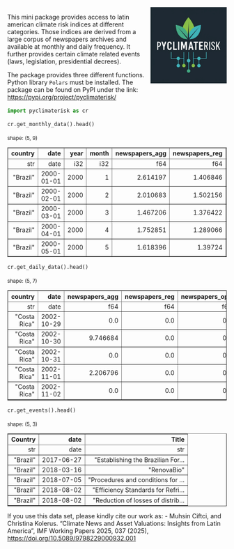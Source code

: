 
<img src="https://raw.githubusercontent.com/muhsinciftci/pyclimaterisk/main/pyclimaterisk/data/logo.png" align="right" height="175" alt=""/>

This mini package provides access to latin american climate risk indices
at different categories. Those indices are derived from a large corpus
of newspapers archives and available at monthly and daily frequency. It
further provides certain climate related events (laws, legislation,
presidential decrees).

The package provides three different functions. Python library `Polars`
must be installed. The package can be found on PyPI under the link:
<https://pypi.org/project/pyclimaterisk/>

``` python
import pyclimaterisk as cr
```

``` python
cr.get_monthly_data().head()
```

<div><style>
.dataframe > thead > tr,
.dataframe > tbody > tr {
  text-align: right;
  white-space: pre-wrap;
}
</style>
<small>shape: (5, 9)</small><table border="1" class="dataframe"><thead><tr><th>country</th><th>date</th><th>year</th><th>month</th><th>newspapers_agg</th><th>newspapers_reg</th><th>newspapers_opp</th><th>newspapers_phy</th><th>newspapers_risk</th></tr><tr><td>str</td><td>date</td><td>i32</td><td>i32</td><td>f64</td><td>f64</td><td>f64</td><td>f64</td><td>f64</td></tr></thead><tbody><tr><td>&quot;Brazil&quot;</td><td>2000-01-01</td><td>2000</td><td>1</td><td>2.614197</td><td>1.406846</td><td>0.460916</td><td>2.024123</td><td>0.338765</td></tr><tr><td>&quot;Brazil&quot;</td><td>2000-02-01</td><td>2000</td><td>2</td><td>2.010683</td><td>1.502156</td><td>0.709737</td><td>1.314579</td><td>0.21611</td></tr><tr><td>&quot;Brazil&quot;</td><td>2000-03-01</td><td>2000</td><td>3</td><td>1.467206</td><td>1.376422</td><td>0.286903</td><td>1.207837</td><td>0.0</td></tr><tr><td>&quot;Brazil&quot;</td><td>2000-04-01</td><td>2000</td><td>4</td><td>1.752851</td><td>1.289066</td><td>0.392993</td><td>1.407381</td><td>0.349019</td></tr><tr><td>&quot;Brazil&quot;</td><td>2000-05-01</td><td>2000</td><td>5</td><td>1.618396</td><td>1.39724</td><td>0.381636</td><td>0.885867</td><td>0.065075</td></tr></tbody></table></div>

``` python
cr.get_daily_data().head()
```

<div><style>
.dataframe > thead > tr,
.dataframe > tbody > tr {
  text-align: right;
  white-space: pre-wrap;
}
</style>
<small>shape: (5, 7)</small><table border="1" class="dataframe"><thead><tr><th>country</th><th>date</th><th>newspapers_agg</th><th>newspapers_reg</th><th>newspapers_opp</th><th>newspapers_phy</th><th>newspapers_risk</th></tr><tr><td>str</td><td>date</td><td>f64</td><td>f64</td><td>f64</td><td>f64</td><td>f64</td></tr></thead><tbody><tr><td>&quot;Costa Rica&quot;</td><td>2002-10-29</td><td>0.0</td><td>0.0</td><td>0.0</td><td>0.0</td><td>0.0</td></tr><tr><td>&quot;Costa Rica&quot;</td><td>2002-10-30</td><td>9.746684</td><td>0.0</td><td>0.0</td><td>0.0</td><td>0.0</td></tr><tr><td>&quot;Costa Rica&quot;</td><td>2002-10-31</td><td>0.0</td><td>0.0</td><td>0.0</td><td>0.0</td><td>0.0</td></tr><tr><td>&quot;Costa Rica&quot;</td><td>2002-11-01</td><td>2.206796</td><td>0.0</td><td>0.0</td><td>0.0</td><td>0.0</td></tr><tr><td>&quot;Costa Rica&quot;</td><td>2002-11-02</td><td>0.0</td><td>0.0</td><td>0.0</td><td>0.0</td><td>0.0</td></tr></tbody></table></div>

``` python
cr.get_events().head()
```

<div><style>
.dataframe > thead > tr,
.dataframe > tbody > tr {
  text-align: right;
  white-space: pre-wrap;
}
</style>
<small>shape: (5, 3)</small><table border="1" class="dataframe"><thead><tr><th>Country</th><th>date</th><th>Title</th></tr><tr><td>str</td><td>date</td><td>str</td></tr></thead><tbody><tr><td>&quot;Brazil&quot;</td><td>2017-06-27</td><td>&quot;Establishing the Brazilian For…</td></tr><tr><td>&quot;Brazil&quot;</td><td>2018-03-16</td><td>&quot;RenovaBio&quot;</td></tr><tr><td>&quot;Brazil&quot;</td><td>2018-07-05</td><td>&quot;Procedures and conditions for …</td></tr><tr><td>&quot;Brazil&quot;</td><td>2018-08-02</td><td>&quot;Efficiency Standards for Refri…</td></tr><tr><td>&quot;Brazil&quot;</td><td>2018-08-02</td><td>&quot;Reduction of losses of distrib…</td></tr></tbody></table></div>

If you use this data set, please kindly cite our work as: - Muhsin
Ciftci, and Christina Kolerus. “Climate News and Asset Valuations:
Insights from Latin America”, IMF Working Papers 2025, 037 (2025),
<https://doi.org/10.5089/9798229000932.001>
